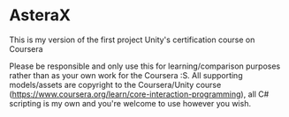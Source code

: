 # AsteraX
This is my version of the first project Unity's certification course on Coursera

Please be responsible and only use this for learning/comparison purposes rather than as your own work for the Coursera :S. All supporting models/assets are copyright to the Coursera/Unity course (https://www.coursera.org/learn/core-interaction-programming), all C# scripting is my own and you're welcome to use however you wish.
